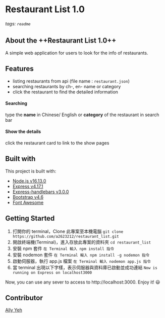# Restaurant List 1.0

###### tags: `readme`

## About the ++Restaurant List 1.0++
A simple web application for users to look for the info of restaurants.

## Features
- listing restaurants from api (file name : `restaurant.json`)
- searching restaurants by ch-, en- name or category
- click the restaurant to find the detailed information

#### Searching
type the **name** in Chinese/ English or **category** of the restaurant in search bar

#### Show the details
click the restaurant card to link to the show pages

## Built with
This project is built with:
- [Node.js v16.13.0](https://nodejs.org/en/)
- [Express v4.17.1](https://www.npmjs.com/package/express)
- [Express-handlebars v3.0.0](https://www.npmjs.com/package/express-handlebars)
- [Bootstrap v4.6](https://getbootstrap.com/docs/4.6/getting-started/introduction/)
- [Font Awesome](https://fontawesome.com/)

## Getting Started
1. 打開你的 terminal，Clone 此專案至本機電腦
`git clone https://github.com/a2623212/restaurant_list.git`
3. 開啟終端機(Terminal)，進入存放此專案的資料夾
`cd restaurant_list`
5. 安裝 npm 套件
`在 Terminal 輸入 npm install 指令`
5. 安裝 nodemon 套件
`在 Terminal 輸入 npm install -g nodemon 指令`
6. 啟動伺服器，執行 app.js 檔案
`在 Terminal 輸入 nodemon app.js 指令`
7. 當 terminal 出現以下字樣，表示伺服器與資料庫已啟動並成功連結
`Now is running on Express on localhost3000`

Now, you can use any sever to access to  http://localhost:3000. Enjoy it! :smiley: 

## Contributor
[Ally Yeh](https://github.com/a2623212)

